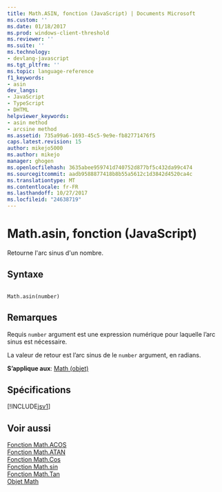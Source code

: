 ```yaml
---
title: Math.ASIN, fonction (JavaScript) | Documents Microsoft
ms.custom: ''
ms.date: 01/18/2017
ms.prod: windows-client-threshold
ms.reviewer: ''
ms.suite: ''
ms.technology:
- devlang-javascript
ms.tgt_pltfrm: ''
ms.topic: language-reference
f1_keywords:
- asin
dev_langs:
- JavaScript
- TypeScript
- DHTML
helpviewer_keywords:
- asin method
- arcsine method
ms.assetid: 735a99a6-1693-45c5-9e9e-fb82771476f5
caps.latest.revision: 15
author: mikejo5000
ms.author: mikejo
manager: ghogen
ms.openlocfilehash: 3635abee959741d740752d877bf5c432da99c474
ms.sourcegitcommit: aadb9588877418b8b55a5612c1d3842d4520ca4c
ms.translationtype: MT
ms.contentlocale: fr-FR
ms.lasthandoff: 10/27/2017
ms.locfileid: "24638719"
---
```

# <a name="mathasin-function-javascript"></a>Math.asin, fonction (JavaScript)
Retourne l'arc sinus d'un nombre.  
  
## <a name="syntax"></a>Syntaxe  
  
```  
  
Math.asin(number)   
```  
  
## <a name="remarks"></a>Remarques  
 Requis `number` argument est une expression numérique pour laquelle l’arc sinus est nécessaire.  
  
 La valeur de retour est l’arc sinus de le `number` argument, en radians.  
  
 **S’applique aux**: [Math (objet)](../../javascript/reference/math-object-javascript.md)  
  
## <a name="requirements"></a>Spécifications  
 [!INCLUDE[jsv1](../../javascript/misc/includes/jsv1-md.md)]  
  
## <a name="see-also"></a>Voir aussi  
 [Fonction Math.ACOS](../../javascript/reference/math-acos-function-javascript.md)   
 [Fonction Math.ATAN](../../javascript/reference/math-atan-function-javascript.md)   
 [Fonction Math.Cos](../../javascript/reference/math-cos-function-javascript.md)   
 [Fonction Math.sin](../../javascript/reference/math-sin-function-javascript.md)   
 [Fonction Math.Tan](../../javascript/reference/math-tan-function-javascript.md)   
 [Objet Math](../../javascript/reference/math-object-javascript.md)